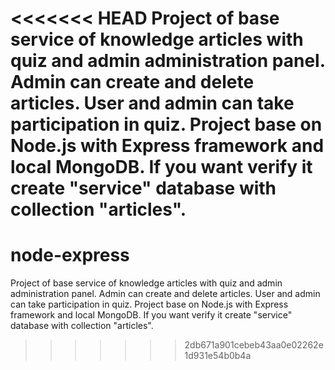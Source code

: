 <<<<<<< HEAD
Project of base service of knowledge articles with quiz and admin administration panel. Admin can create and delete articles.
User and admin can take participation in quiz. Project base on Node.js with Express framework and local MongoDB.
If you want verify it create "service" database with collection "articles".
=======
# node-express
Project of base service of knowledge articles with quiz and admin administration panel. Admin can create and delete articles. User and admin can take participation in quiz.
Project base on Node.js with Express framework and local MongoDB. If you want verify it create "service" database with collection "articles".
>>>>>>> 2db671a901cebeb43aa0e02262e1d931e54b0b4a
